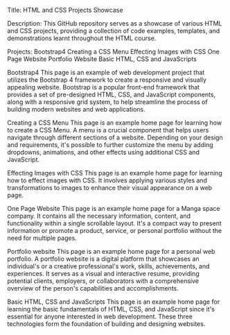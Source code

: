 Title: HTML and CSS Projects Showcase

Description:
This GitHub repository serves as a showcase of various HTML and CSS projects, providing a collection of code examples, templates, and demonstrations learnt throughout the HTML course.

Projects:
Bootstrap4
Creating a CSS Menu
Effecting Images with CSS
One Page Website
Portfolio Website
Basic HTML, CSS and JavaScripts

Bootstrap4
This page is an example of web development project that utilizes the Bootstrap 4 framework to create a responsive and visually appealing website. Bootstrap is a popular front-end framework that provides a set of pre-designed HTML, CSS, and JavaScript components, along with a responsive grid system, to help streamline the process of building modern websites and web applications.

Creating a CSS Menu
This page is an example home page for learning how to create a CSS Menu. A menu is a crucial component that helps users navigate through different sections of a website. Depending on your design and requirements, it's possible to further customize the menu by adding dropdowns, animations, and other effects using additional CSS and JavaScript.

Effecting Images with CSS
This page is an example home page for learning how to effect images with CSS. It involves applying various styles and transformations to images to enhance their visual appearance on a web page.

One Page Website
This page is an example home page for a Manga space company. It contains all the necessary information, content, and functionality within a single scrollable layout. It's a compact way to present information or promote a product, service, or personal portfolio without the need for multiple pages.

Portfolio website
This page is an example home page for a personal web portfolio. A portfolio website is a digital platform that showcases an individual's or a creative professional's work, skills, achievements, and experiences. It serves as a visual and interactive resume, providing potential clients, employers, or collaborators with a comprehensive overview of the person's capabilities and accomplishments.

Basic HTML, CSS and JavaScripts
This page is an example home page for learning the basic fundamentals of HTML, CSS, and JavaScript since it's essential for anyone interested in web development. These three technologies form the foundation of building and designing websites.
